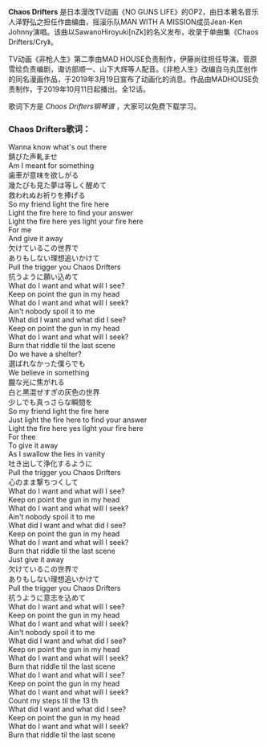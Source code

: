 

**Chaos Drifters** 是日本漫改TV动画《NO GUNS LIFE》的OP2，由日本著名音乐人泽野弘之担任作曲编曲，摇滚乐队MAN WITH
A MISSION成员Jean-Ken Johnny演唱。该曲以SawanoHiroyuki[nZk]的名义发布，收录于单曲集《Chaos
Drifters/Cry》。

TV动画《非枪人生》第二季由MAD
HOUSE负责制作，伊藤尚往担任导演，菅原雪绘负责编剧，诹访部顺一、山下大辉等人配音。《非枪人生》改编自乌丸匡创作的同名漫画作品，于2019年3月19日宣布了动画化的消息。作品由MADHOUSE负责制作，于2019年10月11日起播出。全12话。

歌词下方是 _Chaos Drifters钢琴谱_ ，大家可以免费下载学习。

### Chaos Drifters歌词：

Wanna know what's out there  
錆びた声軋ませ  
Am I meant for something  
歯車が意味を欲しがる  
幾たびも見た夢は等しく醒めて  
救われぬお祈りを捧げる  
So my friend light the fire here  
Light the fire here to find your answer  
Light the fire here yes light your fire here  
For me  
And give it away  
欠けているこの世界で  
ありもしない理想追いかけて  
Pull the trigger you Chaos Drifters  
抗うように願い込めて  
What do I want and what will I see?  
Keep on point the gun in my head  
What do I want and what will I seek?  
Ain't nobody spoil it to me  
What did I want and what did I see?  
Keep on point the gun in my head  
What do I want and what will I seek?  
Burn that riddle til the last scene  
Do we have a shelter?  
選ばれなかった僕らでも  
We believe in something  
朧な光に焦がれる  
白と黒混ぜすぎの灰色の世界  
少しでも真っさらな瞬間を  
So my friend light the fire here  
Just light the fire here to find your answer  
Light the fire here yes light your fire here  
For thee  
To give it away  
As I swallow the lies in vanity  
吐き出して浄化するように  
Pull the trigger you Chaos Drifters  
心のまま撃ちつくして  
What do I want and what will I see?  
Keep on point the gun in my head  
What do I want and what will I seek?  
Ain't nobody spoil it to me  
What did I want and what did I see?  
Keep on point the gun in my head  
What do I want and what will I seek?  
Burn that riddle til the last scene  
Just give it away  
欠けているこの世界で  
ありもしない理想追いかけて  
Pull the trigger you Chaos Drifters  
抗うように意志を込めて  
What do I want and what will I see?  
Keep on point the gun in my head  
What do I want and what will I seek?  
Ain't nobody spoil it to me  
What did I want and what did I see?  
Keep on point the gun in my head  
What do I want and what will I seek?  
Burn that riddle til the last scene  
What do I want and what will I see?  
Keep on point the gun in my head  
What do I want and what will I seek?  
Count my steps til the 13 th  
What did I want and what did I see?  
Keep on point the gun in my head  
What do I want and what will I seek?  
Burn that riddle til the last scene

